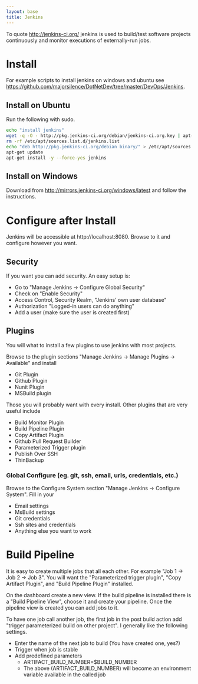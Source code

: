 ```yaml
---
layout: base
title: Jenkins
---
```


To quote http://jenkins-ci.org/ jenkins is used to build/test software projects continuously and monitor executions of externally-run jobs.
# Install
For example scripts to install jenkins on windows and ubuntu see https://github.com/majorsilence/DotNetDev/tree/master/DevOps/Jenkins.

## Install on Ubuntu
Run the following with sudo.

```bash
echo "install jenkins"
wget -q -O - http://pkg.jenkins-ci.org/debian/jenkins-ci.org.key | apt-key add -
rm -rf /etc/apt/sources.list.d/jenkins.list
echo "deb http://pkg.jenkins-ci.org/debian binary/" > /etc/apt/sources.list.d/jenkins.list
apt-get update
apt-get install -y --force-yes jenkins
```

## Install on Windows
Download from http://mirrors.jenkins-ci.org/windows/latest and follow the instructions.

# Configure after Install
Jenkins will be accessible at http://localhost:8080.  Browse to it and configure however you want.

## Security
If you want you can add security.  An easy setup is:

* Go to "Manage Jenkins -> Configure Global Security"
* Check on "Enable Security"
* Access Control, Security Realm, "Jenkins’ own user database"
* Authorization "Logged-in users can do anything"
* Add a user (make sure the user is created first)

## Plugins
You will what to install a few plugins to use jenkins with most projects.

Browse to the plugin sections "Manage Jenkins -> Manage Plugins -> Available" and install

* Git Plugin
* Github Plugin
* Nunit Plugin
* MSBuild plugin

Those you will probably want with every install.  Other plugins that are very useful include

* Build Monitor Plugin
* Build Pipeline Plugin
* Copy Artifact Plugin
* Github Pull Request Builder
* Parameterized Trigger plugin
* Publish Over SSH
* ThinBackup

### Global Configure (eg. git, ssh, email, urls, credentials, etc.)

Browse to the Configure System section "Manage Jenkins -> Configure System".  Fill in your

* Email settings
* MsBuild settings
* Git credentials
* Ssh sites and credentials
* Anything else you want to work

# Build Pipeline
It is easy to create multiple jobs that all each other.  For example "Job 1 -> Job 2 -> Job 3".  You will want the "Parameterized trigger plugin", "Copy Artifact Plugin", and "Build Pipeline Plugin" installed.

On the dashboard create a new view.  If the build pipeline is installed there is a "Build Pipeline View", choose it and create your pipeline.  Once the pipeline view is created you can add jobs to it.

To have one job call another job, the first job in the post build action add "trigger parameterized build on other project".  I generally like the following settings.

* Enter the name of the next job to build (You have created one, yes?)
* Trigger when job is stable
* Add predefined parameters 
    * ARTIFACT_BUILD_NUMBER=$BUILD_NUMBER
    * The above (ARTIFACT_BUILD_NUMBER) will become an environment variable available in the called job
